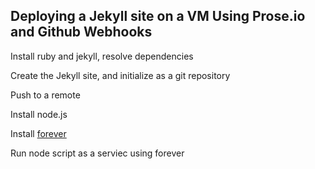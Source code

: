 ## Deploying a Jekyll site on a VM Using Prose.io and Github Webhooks

Install ruby and jekyll, resolve dependencies

Create the Jekyll site, and initialize as a git repository

Push to a remote

Install node.js

Install [forever](https://www.npmjs.com/package/forever)

Run node script as a serviec using forever
